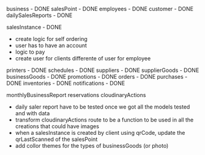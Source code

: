 business - DONE
salesPoint - DONE
employees - DONE
customer - DONE
dailySalesReports - DONE



salesInstance - DONE
- create logic for self ordering
- user has to have an account
- logic to pay
- create user for clients differente of user for employee



printers - DONE
schedules - DONE
suppliers - DONE
supplierGoods - DONE
businessGoods - DONE
promotions - DONE
orders - DONE
purchases - DONE
inventories - DONE
notifications - DONE

monthlyBusinessReport
reservations
cloudinaryActions

- daily saler report have to be tested once we got all the models tested and with data
- transform cloudinaryActions route to be a function to be used in all the creations that could have images
- when a salesInstance is created by client using qrCode, update the qrLastScanned of the salesPoint
- add collor themes for the types of businessGoods (or photo)
